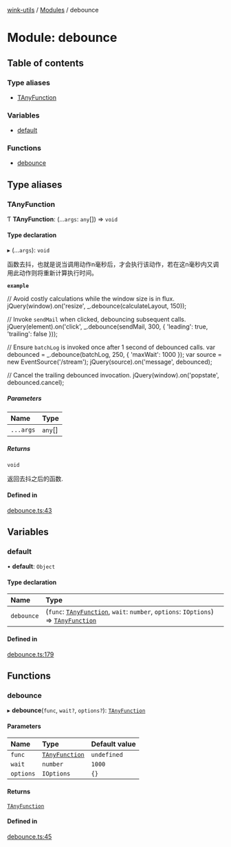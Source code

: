 [wink-utils](../README.md) / [Modules](../modules.md) / debounce

# Module: debounce

## Table of contents

### Type aliases

- [TAnyFunction](debounce.md#tanyfunction)

### Variables

- [default](debounce.md#default)

### Functions

- [debounce](debounce.md#debounce)

## Type aliases

### TAnyFunction

Ƭ **TAnyFunction**: (...`args`: `any`[]) => `void`

#### Type declaration

▸ (...`args`): `void`

函数去抖，也就是说当调用动作n毫秒后，才会执行该动作，若在这n毫秒内又调用此动作则将重新计算执行时间。

**`example`**

// Avoid costly calculations while the window size is in flux.
jQuery(window).on('resize', _.debounce(calculateLayout, 150));

// Invoke `sendMail` when clicked, debouncing subsequent calls.
jQuery(element).on('click', _.debounce(sendMail, 300, {
  'leading': true,
  'trailing': false
}));

// Ensure `batchLog` is invoked once after 1 second of debounced calls.
var debounced = _.debounce(batchLog, 250, { 'maxWait': 1000 });
var source = new EventSource('/stream');
jQuery(source).on('message', debounced);

// Cancel the trailing debounced invocation.
jQuery(window).on('popstate', debounced.cancel);

##### Parameters

| Name | Type |
| :------ | :------ |
| `...args` | `any`[] |

##### Returns

`void`

返回去抖之后的函数.

#### Defined in

[debounce.ts:43](https://github.com/huahuahuahuahuahua/wink-utils/blob/671099e/src/debounce.ts#L43)

## Variables

### default

• **default**: `Object`

#### Type declaration

| Name | Type |
| :------ | :------ |
| `debounce` | (`func`: [`TAnyFunction`](debounce.md#tanyfunction), `wait`: `number`, `options`: `IOptions`) => [`TAnyFunction`](debounce.md#tanyfunction) |

#### Defined in

[debounce.ts:179](https://github.com/huahuahuahuahuahua/wink-utils/blob/671099e/src/debounce.ts#L179)

## Functions

### debounce

▸ **debounce**(`func`, `wait?`, `options?`): [`TAnyFunction`](debounce.md#tanyfunction)

#### Parameters

| Name | Type | Default value |
| :------ | :------ | :------ |
| `func` | [`TAnyFunction`](debounce.md#tanyfunction) | `undefined` |
| `wait` | `number` | `1000` |
| `options` | `IOptions` | `{}` |

#### Returns

[`TAnyFunction`](debounce.md#tanyfunction)

#### Defined in

[debounce.ts:45](https://github.com/huahuahuahuahuahua/wink-utils/blob/671099e/src/debounce.ts#L45)

